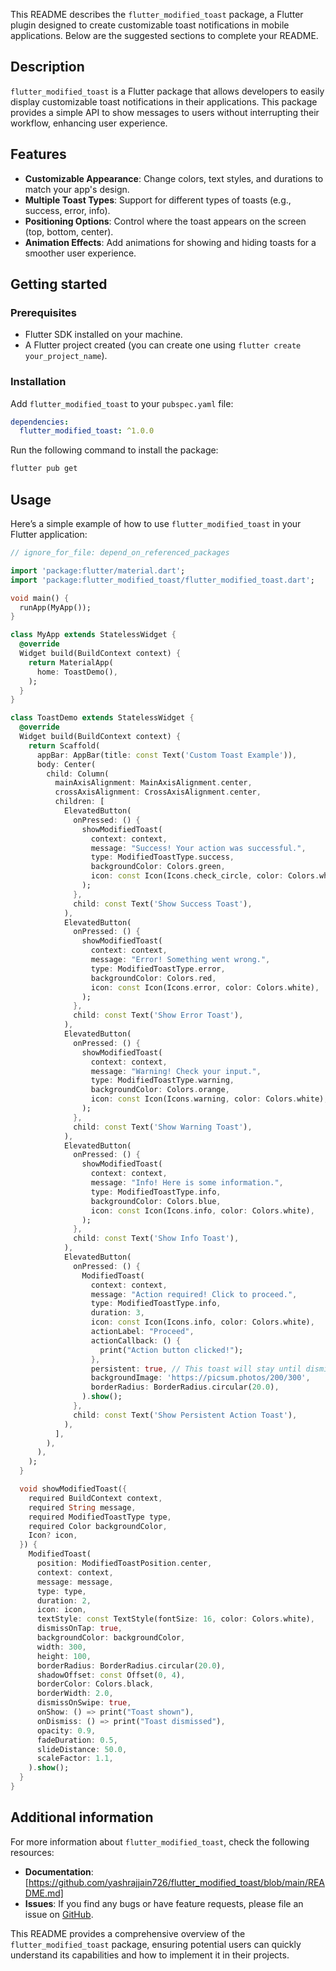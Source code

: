This README describes the `flutter_modified_toast` package, a Flutter plugin designed to create customizable toast notifications in mobile applications. Below are the suggested sections to complete your README.

## Description

`flutter_modified_toast` is a Flutter package that allows developers to easily display customizable toast notifications in their applications. This package provides a simple API to show messages to users without interrupting their workflow, enhancing user experience.

## Features

- **Customizable Appearance**: Change colors, text styles, and durations to match your app's design.
- **Multiple Toast Types**: Support for different types of toasts (e.g., success, error, info).
- **Positioning Options**: Control where the toast appears on the screen (top, bottom, center).
- **Animation Effects**: Add animations for showing and hiding toasts for a smoother user experience.

## Getting started

### Prerequisites

- Flutter SDK installed on your machine.
- A Flutter project created (you can create one using `flutter create your_project_name`).

### Installation

Add `flutter_modified_toast` to your `pubspec.yaml` file:

```yaml
dependencies:
  flutter_modified_toast: ^1.0.0
```

Run the following command to install the package:

```bash
flutter pub get
```

## Usage

Here’s a simple example of how to use `flutter_modified_toast` in your Flutter application:

```dart
// ignore_for_file: depend_on_referenced_packages

import 'package:flutter/material.dart';
import 'package:flutter_modified_toast/flutter_modified_toast.dart';

void main() {
  runApp(MyApp());
}

class MyApp extends StatelessWidget {
  @override
  Widget build(BuildContext context) {
    return MaterialApp(
      home: ToastDemo(),
    );
  }
}

class ToastDemo extends StatelessWidget {
  @override
  Widget build(BuildContext context) {
    return Scaffold(
      appBar: AppBar(title: const Text('Custom Toast Example')),
      body: Center(
        child: Column(
          mainAxisAlignment: MainAxisAlignment.center,
          crossAxisAlignment: CrossAxisAlignment.center,
          children: [
            ElevatedButton(
              onPressed: () {
                showModifiedToast(
                  context: context,
                  message: "Success! Your action was successful.",
                  type: ModifiedToastType.success,
                  backgroundColor: Colors.green,
                  icon: const Icon(Icons.check_circle, color: Colors.white),
                );
              },
              child: const Text('Show Success Toast'),
            ),
            ElevatedButton(
              onPressed: () {
                showModifiedToast(
                  context: context,
                  message: "Error! Something went wrong.",
                  type: ModifiedToastType.error,
                  backgroundColor: Colors.red,
                  icon: const Icon(Icons.error, color: Colors.white),
                );
              },
              child: const Text('Show Error Toast'),
            ),
            ElevatedButton(
              onPressed: () {
                showModifiedToast(
                  context: context,
                  message: "Warning! Check your input.",
                  type: ModifiedToastType.warning,
                  backgroundColor: Colors.orange,
                  icon: const Icon(Icons.warning, color: Colors.white),
                );
              },
              child: const Text('Show Warning Toast'),
            ),
            ElevatedButton(
              onPressed: () {
                showModifiedToast(
                  context: context,
                  message: "Info! Here is some information.",
                  type: ModifiedToastType.info,
                  backgroundColor: Colors.blue,
                  icon: const Icon(Icons.info, color: Colors.white),
                );
              },
              child: const Text('Show Info Toast'),
            ),
            ElevatedButton(
              onPressed: () {
                ModifiedToast(
                  context: context,
                  message: "Action required! Click to proceed.",
                  type: ModifiedToastType.info,
                  duration: 3,
                  icon: const Icon(Icons.info, color: Colors.white),
                  actionLabel: "Proceed",
                  actionCallback: () {
                    print("Action button clicked!");
                  },
                  persistent: true, // This toast will stay until dismissed
                  backgroundImage: 'https://picsum.photos/200/300',
                  borderRadius: BorderRadius.circular(20.0),
                ).show();
              },
              child: const Text('Show Persistent Action Toast'),
            ),
          ],
        ),
      ),
    );
  }

  void showModifiedToast({
    required BuildContext context,
    required String message,
    required ModifiedToastType type,
    required Color backgroundColor,
    Icon? icon,
  }) {
    ModifiedToast(
      position: ModifiedToastPosition.center,
      context: context,
      message: message,
      type: type,
      duration: 2,
      icon: icon,
      textStyle: const TextStyle(fontSize: 16, color: Colors.white),
      dismissOnTap: true,
      backgroundColor: backgroundColor,
      width: 300,
      height: 100,
      borderRadius: BorderRadius.circular(20.0),
      shadowOffset: const Offset(0, 4),
      borderColor: Colors.black,
      borderWidth: 2.0,
      dismissOnSwipe: true,
      onShow: () => print("Toast shown"),
      onDismiss: () => print("Toast dismissed"),
      opacity: 0.9,
      fadeDuration: 0.5,
      slideDistance: 50.0,
      scaleFactor: 1.1,
    ).show();
  }
}

```

## Additional information

For more information about `flutter_modified_toast`, check the following resources:

- **Documentation**: [https://github.com/yashrajjain726/flutter_modified_toast/blob/main/README.md]
- **Issues**: If you find any bugs or have feature requests, please file an issue on [GitHub](https://github.com/yashrajjain726/flutter_modified_toast/issues).

This README provides a comprehensive overview of the `flutter_modified_toast` package, ensuring potential users can quickly understand its capabilities and how to implement it in their projects.
